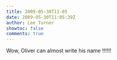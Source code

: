 ```yaml
---
title: 2009-05-30T11-05
date: 2009-05-30T11:05:39Z
author: Lee Turner
showtoc: false
comments: true
---
```


Wow, Oliver can almost write his name !!!!!!

